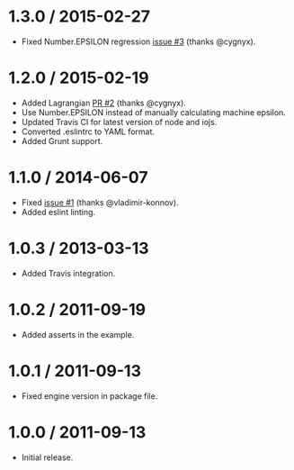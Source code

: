 1.3.0 / 2015-02-27
==================

* Fixed Number.EPSILON regression [issue #3](https://github.com/albertosantini/node-quadprog/issues/3) (thanks @cygnyx).

1.2.0 / 2015-02-19
==================

* Added Lagrangian [PR #2](https://github.com/albertosantini/node-quadprog/pull/2) (thanks @cygnyx).
* Use Number.EPSILON instead of manually calculating machine epsilon.
* Updated Travis CI for latest version of node and iojs.
* Converted .eslintrc to YAML format.
* Added Grunt support.

1.1.0 / 2014-06-07
==================

* Fixed [issue #1](https://github.com/albertosantini/node-quadprog/issues/1) (thanks @vladimir-konnov).
* Added eslint linting.

1.0.3 / 2013-03-13
==================

* Added Travis integration.

1.0.2 / 2011-09-19
==================

* Added asserts in the example.

1.0.1 / 2011-09-13
==================

* Fixed engine version in package file.

1.0.0 / 2011-09-13
==================

* Initial release.

